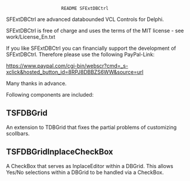 						 README SFExtDBCtrl

SFExtDBCtrl are advanced databounded VCL Controls for Delphi.

SFExtDBCtrl is free of charge and uses the terms of the MIT license - see work/License_En.txt

If you like SFExtDBCtrl you can financially support the development of SFExtDBCtrl.
Therefore please use the following PayPal-Link: 

https://www.paypal.com/cgi-bin/webscr?cmd=_s-xclick&hosted_button_id=8RPJ8DBBZS6WW&source=url

Many thanks in advance.

Following components are included:

TSFDBGrid
---------

An extension to TDBGrid that fixes the partial problems of customizing scollbars.

TSFDBGridInplaceCheckBox
------------------------

A CheckBox that serves as InplaceEditor within a DBGrid. This allows Yes/No selections within a DBGrid to be handled via a CheckBox.
 
